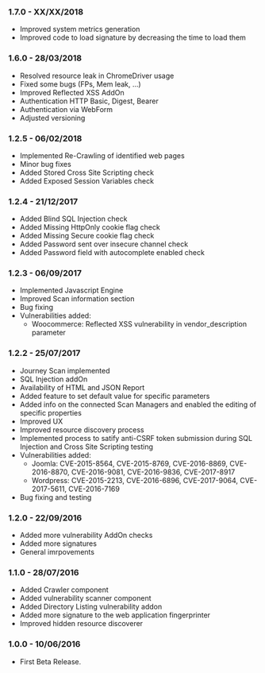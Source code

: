 ### 1.7.0 - XX/XX/2018
* Improved system metrics generation
* Improved code to load signature by decreasing the time to load them

### 1.6.0 - 28/03/2018
* Resolved resource leak in ChromeDriver usage
* Fixed some bugs (FPs, Mem leak, ...)
* Improved Reflected XSS AddOn
* Authentication HTTP Basic, Digest, Bearer
* Authentication via WebForm
* Adjusted versioning

### 1.2.5 - 06/02/2018
* Implemented Re-Crawling of identified web pages
* Minor bug fixes
* Added Stored Cross Site Scripting check
* Added Exposed Session Variables check

### 1.2.4 - 21/12/2017
* Added Blind SQL Injection check
* Added Missing HttpOnly cookie flag check
* Added Missing Secure cookie flag check
* Added Password sent over insecure channel check
* Added Password field with autocomplete enabled check

### 1.2.3 - 06/09/2017
* Implemented Javascript Engine
* Improved Scan information section
* Bug fixing
* Vulnerabilities added:
	- Woocommerce: Reflected XSS vulnerability in vendor_description parameter

### 1.2.2 - 25/07/2017
* Journey Scan implemented
* SQL Injection addOn
* Availability of HTML and JSON Report
* Added feature to set default value for specific parameters
* Added info on the connected Scan Managers and enabled the editing of specific properties
* Improved UX
* Improved resource discovery process
* Implemented process to satify anti-CSRF token submission during SQL Injection and Cross Site Scripting testing
* Vulnerabilities added:
	- Joomla: CVE-2015-8564, CVE-2015-8769, CVE-2016-8869, CVE-2016-8870, CVE-2016-9081, CVE-2016-9836, CVE-2017-8917
	- Wordpress: CVE-2015-2213, CVE-2016-6896, CVE-2017-9064, CVE-2017-5611, CVE-2016-7169
* Bug fixing and testing

### 1.2.0 - 22/09/2016
* Added more vulnerability AddOn checks
* Added more signatures
* General imrpovements

### 1.1.0 - 28/07/2016
* Added Crawler component
* Added vulnerability scanner component
* Added Directory Listing vulnerability addon
* Added more signature to the web application fingerprinter
* Improved hidden resource discoverer

### 1.0.0 - 10/06/2016
* First Beta Release.